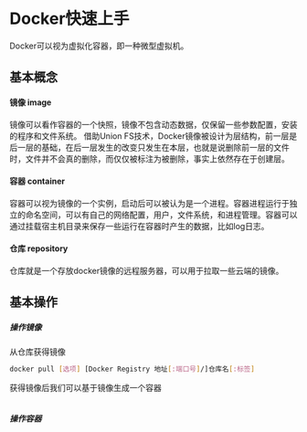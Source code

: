 # Docker快速上手
Docker可以视为虚拟化容器，即一种微型虚拟机。
## 基本概念

#### 镜像 image
镜像可以看作容器的一个快照，镜像不包含动态数据，仅保留一些参数配置，安装的程序和文件系统。
借助Union FS技术，Docker镜像被设计为层结构，前一层是后一层的基础，在后一层发生的改变只发生在本层，也就是说删除前一层的文件时，文件并不会真的删除，而仅仅被标注为被删除，事实上依然存在于创建层。
#### 容器 container
容器可以视为镜像的一个实例，启动后可以被认为是一个进程。容器进程运行于独立的命名空间，可以有自己的网络配置，用户，文件系统，和进程管理。容器可以通过挂载宿主机目录来保存一些运行在容器时产生的数据，比如log日志。
#### 仓库 repository
仓库就是一个存放docker镜像的远程服务器，可以用于拉取一些云端的镜像。
## 基本操作

##### 操作镜像

从仓库获得镜像

```bash
docker pull [选项] [Docker Registry 地址[:端口号]/]仓库名[:标签]
```

获得镜像后我们可以基于镜像生成一个容器

```bash

```

##### 操作容器
